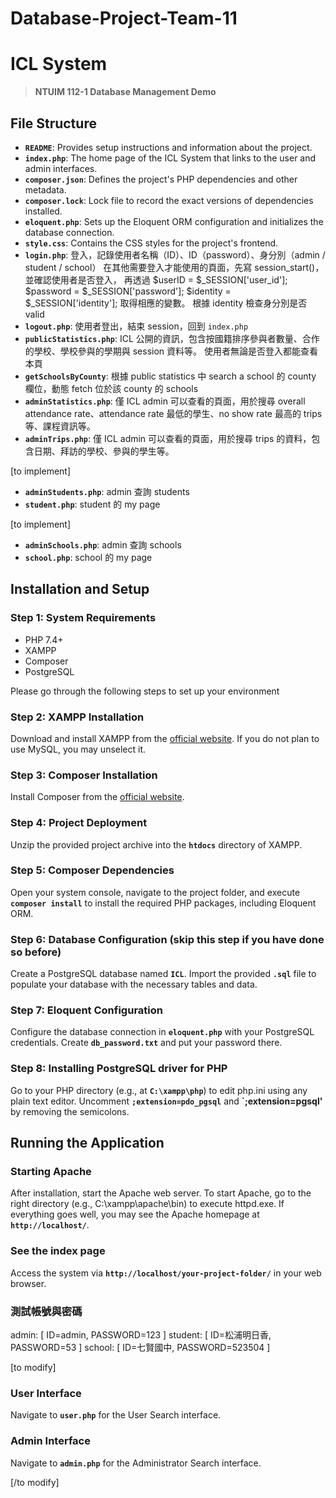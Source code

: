 # Database-Project-Team-11

# **ICL System**

> **NTUIM 112-1 Database Management Demo**
> 

## File Structure

- **`README`**: Provides setup instructions and information about the project.
- **`index.php`**: The home page of the ICL System that links to the user and admin interfaces.
- **`composer.json`**: Defines the project's PHP dependencies and other metadata.
- **`composer.lock`**: Lock file to record the exact versions of dependencies installed.
- **`eloquent.php`**: Sets up the Eloquent ORM configuration and initializes the database connection.
- **`style.css`**: Contains the CSS styles for the project's frontend.
- **`login.php`**: 登入，記錄使用者名稱（ID）、ID（password）、身分別（admin / student / school）
                   在其他需要登入才能使用的頁面，先寫 session_start()，並確認使用者是否登入，
                   再透過
                   $userID = $_SESSION['user_id'];
                   $password = $_SESSION['password'];
                   $identity = $_SESSION['identity'];
                   取得相應的變數。
                   根據 identity 檢查身分別是否 valid
- **`logout.php`**: 使用者登出，結束 session，回到 `index.php`
- **`publicStatistics.php`**: ICL 公開的資訊，包含按國籍排序參與者數量、合作的學校、學校參與的學期與 session 資料等。
                              使用者無論是否登入都能查看本頁
- **`getSchoolsByCounty`**: 根據 public statistics 中 search a school 的 county 欄位，動態 fetch 位於該 county 的 schools
- **`adminStatistics.php`**: 僅 ICL admin 可以查看的頁面，用於搜尋 overall attendance rate、attendance rate 最低的學生、no show rate 最高的 trips 等、課程資訊等。
- **`adminTrips.php`**: 僅 ICL admin 可以查看的頁面，用於搜尋 trips 的資料，包含日期、拜訪的學校、參與的學生等。

[to implement]
- **`adminStudents.php`**: admin 查詢 students
- **`student.php`**: student 的 my page

[to implement]
- **`adminSchools.php`**: admin 查詢 schools
- **`school.php`**: school 的 my page










## **Installation and Setup**

### **Step 1: System Requirements** 

- PHP 7.4+
- XAMPP
- Composer
- PostgreSQL

Please go through the following steps to set up your environment

### **Step 2: XAMPP Installation**

Download and install XAMPP from the [official website](https://www.apachefriends.org/index.html). If you do not plan to use MySQL, you may unselect it. 

### **Step 3: Composer Installation**

Install Composer from the [official website](https://getcomposer.org/download/).

### **Step 4: Project Deployment**

Unzip the provided project archive into the **`htdocs`** directory of XAMPP.

### **Step 5: Composer Dependencies**

Open your system console, navigate to the project folder, and execute **`composer install`** to install the required PHP packages, including Eloquent ORM. 

### **Step 6: Database Configuration** (skip this step if you have done so before)

Create a PostgreSQL database named **`ICL`**. Import the provided **`.sql`** file to populate your database with the necessary tables and data.

### **Step 7: Eloquent Configuration**

Configure the database connection in **`eloquent.php`** with your PostgreSQL credentials. Create **`db_password.txt`** and put your password there. 

### **Step 8: Installing PostgreSQL driver for PHP**

Go to your PHP directory (e.g., at **`C:\xampp\php`**) to edit php.ini using any plain text editor. Uncomment **`;extension=pdo_pgsql`** and **`;extension=pgsql'** by removing the semicolons. 









## **Running the Application**

### **Starting Apache**

After installation, start the Apache web server. To start Apache, go to the right directory (e.g., C:\xampp\apache\bin) to execute httpd.exe. If everything goes well, you may see the Apache homepage at **`http://localhost/`**.  

### **See the index page**

Access the system via **`http://localhost/your-project-folder/`** in your web browser.

### **測試帳號與密碼**
admin: [ ID=admin, PASSWORD=123 ]
student: [ ID=松浦明日香, PASSWORD=53 ]
school: [ ID=七賢國中, PASSWORD=523504 ]

[to modify]

### **User Interface**

Navigate to **`user.php`** for the User Search interface.

### **Admin Interface**

Navigate to **`admin.php`** for the Administrator Search interface.

[/to modify]


